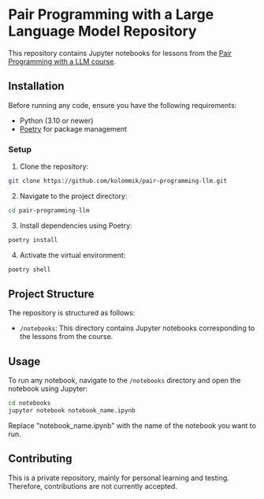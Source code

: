 # Pair Programming with a Large Language Model Repository

This repository contains Jupyter notebooks for lessons from the [Pair Programming with a LLM course](https://learn.deeplearning.ai/pair-programming-llm).

## Installation

Before running any code, ensure you have the following requirements:

- Python (3.10 or newer)
- [Poetry](https://python-poetry.org/) for package management

### Setup

1. Clone the repository:

```bash
git clone https://github.com/kolommik/pair-programming-llm.git
```

2. Navigate to the project directory:

```bash
cd pair-programming-llm
```

3. Install dependencies using Poetry:

```bash
poetry install
```

4. Activate the virtual environment:

```bash
poetry shell
```

## Project Structure

The repository is structured as follows:

- `/notebooks`: This directory contains Jupyter notebooks corresponding to the lessons from the course.

## Usage

To run any notebook, navigate to the `/notebooks` directory and open the notebook using Jupyter:

```bash
cd notebooks
jupyter notebook notebook_name.ipynb
```

Replace "notebook_name.ipynb" with the name of the notebook you want to run.

## Contributing

This is a private repository, mainly for personal learning and testing. Therefore, contributions are not currently accepted.
